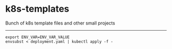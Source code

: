 # k8s-templates
Bunch of k8s template files and other small projects  

---

```export ENV_VAR=ENV_VAR_VALUE```  
```envsubst < deployment.yaml | kubectl apply -f -```

